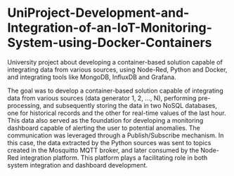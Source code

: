# UniProject-Development-and-Integration-of-an-IoT-Monitoring-System-using-Docker-Containers

University project about developing a container-based solution capable of integrating data from various sources, using Node-Red, Python and Docker, and integrating tools like MongoDB, InfluxDB and Grafana.

The goal was to develop a container-based solution capable of integrating data from various sources (data generator 1, 2, ..., N), performing pre-processing, and subsequently storing the data in two NoSQL databases, one for historical records and the other for real-time values of the last hour. 
This data also served as the foundation for developing a monitoring dashboard capable of alerting the user to potential anomalies.
The communication was leveraged through a Publish/Subscribe mechanism. In this case, the data extracted by the Python sources was sent to topics created in the Mosquitto MQTT broker, and later consumed by the Node-Red integration platform. 
This platform plays a facilitating role in both system integration and dashboard development.

